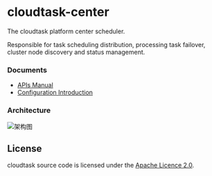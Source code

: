 # cloudtask-center
The cloudtask platform center scheduler.


Responsible for task scheduling distribution, processing task failover, cluster node discovery and status management.
### Documents 
* [APIs Manual](./APIs.md)
* [Configuration Introduction](./Configuration.md)

### Architecture
![架构图](https://cloudtask.github.io/cloudtask/_media/cloudtask-architecture.png)

## License
cloudtask source code is licensed under the [Apache Licence 2.0](http://www.apache.org/licenses/LICENSE-2.0.html). 

